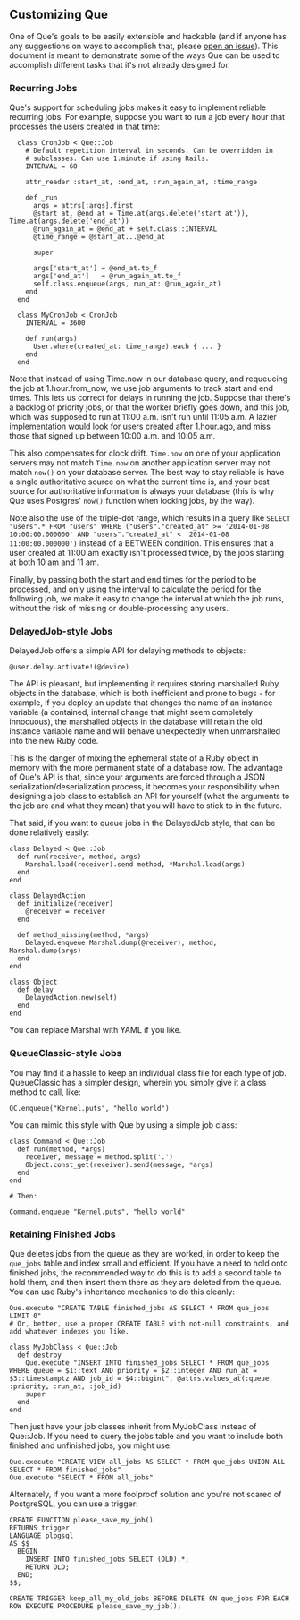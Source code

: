 ## Customizing Que

One of Que's goals to be easily extensible and hackable (and if anyone has any suggestions on ways to accomplish that, please [open an issue](https://github.com/chanks/que/issues)). This document is meant to demonstrate some of the ways Que can be used to accomplish different tasks that it's not already designed for.

### Recurring Jobs

Que's support for scheduling jobs makes it easy to implement reliable recurring jobs. For example, suppose you want to run a job every hour that processes the users created in that time:

      class CronJob < Que::Job
        # Default repetition interval in seconds. Can be overridden in
        # subclasses. Can use 1.minute if using Rails.
        INTERVAL = 60

        attr_reader :start_at, :end_at, :run_again_at, :time_range

        def _run
          args = attrs[:args].first
          @start_at, @end_at = Time.at(args.delete('start_at')), Time.at(args.delete('end_at'))
          @run_again_at = @end_at + self.class::INTERVAL
          @time_range = @start_at...@end_at

          super

          args['start_at'] = @end_at.to_f
          args['end_at']   = @run_again_at.to_f
          self.class.enqueue(args, run_at: @run_again_at)
        end
      end

      class MyCronJob < CronJob
        INTERVAL = 3600

        def run(args)
          User.where(created_at: time_range).each { ... }
        end
      end

Note that instead of using Time.now in our database query, and requeueing the job at 1.hour.from_now, we use job arguments to track start and end times. This lets us correct for delays in running the job. Suppose that there's a backlog of priority jobs, or that the worker briefly goes down, and this job, which was supposed to run at 11:00 a.m. isn't run until 11:05 a.m. A lazier implementation would look for users created after 1.hour.ago, and miss those that signed up between 10:00 a.m. and 10:05 a.m.

This also compensates for clock drift. `Time.now` on one of your application servers may not match `Time.now` on another application server may not match `now()` on your database server. The best way to stay reliable is have a single authoritative source on what the current time is, and your best source for authoritative information is always your database (this is why Que uses Postgres' `now()` function when locking jobs, by the way).

Note also the use of the triple-dot range, which results in a query like `SELECT "users".* FROM "users" WHERE ("users"."created_at" >= '2014-01-08 10:00:00.000000' AND "users"."created_at" < '2014-01-08 11:00:00.000000')` instead of a BETWEEN condition. This ensures that a user created at 11:00 am exactly isn't processed twice, by the jobs starting at both 10 am and 11 am.

Finally, by passing both the start and end times for the period to be processed, and only using the interval to calculate the period for the following job, we make it easy to change the interval at which the job runs, without the risk of missing or double-processing any users.

### DelayedJob-style Jobs

DelayedJob offers a simple API for delaying methods to objects:

    @user.delay.activate!(@device)

The API is pleasant, but implementing it requires storing marshalled Ruby objects in the database, which is both inefficient and prone to bugs - for example, if you deploy an update that changes the name of an instance variable (a contained, internal change that might seem completely innocuous), the marshalled objects in the database will retain the old instance variable name and will behave unexpectedly when unmarshalled into the new Ruby code.

This is the danger of mixing the ephemeral state of a Ruby object in memory with the more permanent state of a database row. The advantage of Que's API is that, since your arguments are forced through a JSON serialization/deserialization process, it becomes your responsibility when designing a job class to establish an API for yourself (what the arguments to the job are and what they mean) that you will have to stick to in the future.

That said, if you want to queue jobs in the DelayedJob style, that can be done relatively easily:

    class Delayed < Que::Job
      def run(receiver, method, args)
        Marshal.load(receiver).send method, *Marshal.load(args)
      end
    end

    class DelayedAction
      def initialize(receiver)
        @receiver = receiver
      end

      def method_missing(method, *args)
        Delayed.enqueue Marshal.dump(@receiver), method, Marshal.dump(args)
      end
    end

    class Object
      def delay
        DelayedAction.new(self)
      end
    end

You can replace Marshal with YAML if you like.

### QueueClassic-style Jobs

You may find it a hassle to keep an individual class file for each type of job. QueueClassic has a simpler design, wherein you simply give it a class method to call, like:

    QC.enqueue("Kernel.puts", "hello world")

You can mimic this style with Que by using a simple job class:

    class Command < Que::Job
      def run(method, *args)
        receiver, message = method.split('.')
        Object.const_get(receiver).send(message, *args)
      end
    end

    # Then:

    Command.enqueue "Kernel.puts", "hello world"

### Retaining Finished Jobs

Que deletes jobs from the queue as they are worked, in order to keep the `que_jobs` table and index small and efficient. If you have a need to hold onto finished jobs, the recommended way to do this is to add a second table to hold them, and then insert them there as they are deleted from the queue. You can use Ruby's inheritance mechanics to do this cleanly:

    Que.execute "CREATE TABLE finished_jobs AS SELECT * FROM que_jobs LIMIT 0"
    # Or, better, use a proper CREATE TABLE with not-null constraints, and add whatever indexes you like.

    class MyJobClass < Que::Job
      def destroy
        Que.execute "INSERT INTO finished_jobs SELECT * FROM que_jobs WHERE queue = $1::text AND priority = $2::integer AND run_at = $3::timestamptz AND job_id = $4::bigint", @attrs.values_at(:queue, :priority, :run_at, :job_id)
        super
      end
    end

Then just have your job classes inherit from MyJobClass instead of Que::Job. If you need to query the jobs table and you want to include both finished and unfinished jobs, you might use:

    Que.execute "CREATE VIEW all_jobs AS SELECT * FROM que_jobs UNION ALL SELECT * FROM finished_jobs"
    Que.execute "SELECT * FROM all_jobs"

Alternately, if you want a more foolproof solution and you're not scared of PostgreSQL, you can use a trigger:

    CREATE FUNCTION please_save_my_job()
    RETURNS trigger
    LANGUAGE plpgsql
    AS $$
      BEGIN
        INSERT INTO finished_jobs SELECT (OLD).*;
        RETURN OLD;
      END;
    $$;

    CREATE TRIGGER keep_all_my_old_jobs BEFORE DELETE ON que_jobs FOR EACH ROW EXECUTE PROCEDURE please_save_my_job();
